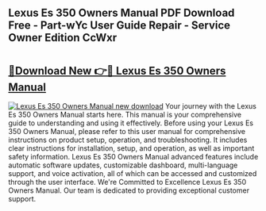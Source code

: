 ## Lexus Es 350 Owners Manual PDF Download Free - Part-wYc User Guide Repair - Service Owner Edition CcWxr

# <h2><a href="http://bc31978.oget.top/?id=Lexus+Es+350+Owners+Manual">🔗Download New 👉🔴 Lexus Es 350 Owners Manual</a></h2>

[![Lexus Es 350 Owners Manual new download](https://i.imgur.com/5g1atiW.png)](http://bc31978.oget.top/?id=Lexus+Es+350+Owners+Manual)
Your journey with the Lexus Es 350 Owners Manual starts here. This manual is your comprehensive guide to understanding and using it effectively. Before using your Lexus Es 350 Owners Manual, please refer to this user manual for comprehensive instructions on product setup, operation, and troubleshooting. It includes clear instructions for installation, setup, and operation, as well as important safety information. Lexus Es 350 Owners Manual advanced features include automatic software updates, customizable dashboard, multi-language support, and voice activation, all of which can be accessed and customized through the user interface. We're Committed to Excellence Lexus Es 350 Owners Manual. Our team is dedicated to providing exceptional customer support.
